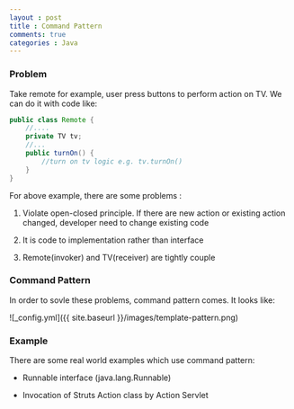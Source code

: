 ```yaml
---
layout : post
title : Command Pattern
comments: true
categories : Java
---
```


### Problem

  Take remote for example, user press buttons to perform action on TV. We can do it with code like:
  
  ```java
  public class Remote {
      //....
      private TV tv;
      //...
      public turnOn() {
          //turn on tv logic e.g. tv.turnOn()
      }
  }
  ```
  
  For above example, there are some problems :
  
  1. Violate open-closed principle. If there are new action or existing action changed, developer need to change existing code
  
  2. It is code to implementation rather than interface
  
  3. Remote(invoker) and TV(receiver) are tightly couple
  
### Command Pattern

  In order to sovle these problems, command pattern comes. It looks like:
  
  ![_config.yml]({{ site.baseurl }}/images/template-pattern.png)
  
### Example

  There are some real world examples which use command pattern:
  
  - Runnable interface (java.lang.Runnable)
  
  - Invocation of Struts Action class by Action Servlet
